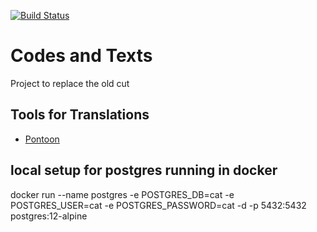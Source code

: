 [![Build Status](https://travis-ci.org/baloise/codes-and-texts.svg?branch=master)](https://travis-ci.org/baloise/codes-and-texts)

# Codes and Texts

Project to replace the old cut


## Tools for Translations

* [Pontoon](https://pontoon.mozilla.org)


## local setup for postgres running in docker 
 docker run --name postgres -e POSTGRES_DB=cat -e POSTGRES_USER=cat -e  POSTGRES_PASSWORD=cat -d -p 5432:5432 postgres:12-alpine